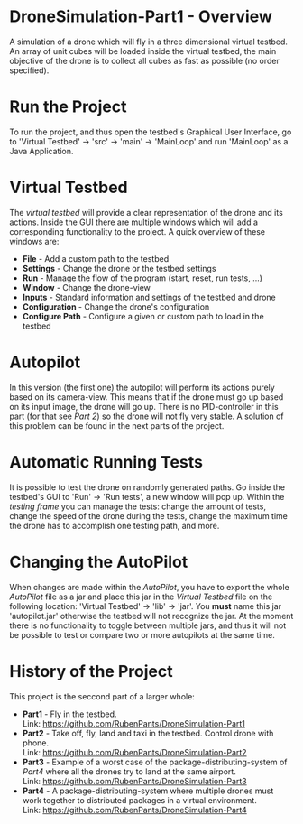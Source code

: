 
# DroneSimulation-Part1 - Overview

A simulation of a drone which will fly in a three dimensional virtual testbed. An array of unit cubes will be loaded inside the virtual testbed, the main
objective of the drone is to collect all cubes as fast as possible (no order specified). 



# Run the Project

To run the project, and thus open the testbed's Graphical User Interface, go to 'Virtual Testbed' -> 'src' -> 'main' -> 'MainLoop' and run 'MainLoop' as a 
Java Application.



# Virtual Testbed

The _virtual testbed_ will provide a clear representation of the drone and its actions. Inside the GUI there are multiple windows which will add a corresponding
functionality to the project. A quick overview of these windows are:  
* __File__ - Add a custom path to the testbed  
* __Settings__ - Change the drone or the testbed settings
* __Run__ - Manage the flow of the program (start, reset, run tests, ...)
* __Window__ - Change the drone-view
* __Inputs__ - Standard information and settings of the testbed and drone
* __Configuration__ - Change the drone's configuration
* __Configure Path__ - Configure a given or custom path to load in the testbed



# Autopilot

In this version (the first one) the autopilot will perform its actions purely based on its camera-view. This means that if the drone must go up based on its input image, the drone will go up. There is no PID-controller in this part (for that see _Part 2_) so the drone will not fly very stable. A solution of this problem can be found in the next parts of the project.



# Automatic Running Tests

It is possible to test the drone on randomly generated paths. Go inside the testbed's GUI to 'Run' -> 'Run tests', a new window will pop up. Within the _testing
frame_ you can manage the tests: change the amount of tests, change the speed of the drone during the tests, change the maximum time the drone has to accomplish
one testing path, and more.



# Changing the AutoPilot

When changes are made within the _AutoPilot_, you have to export the whole _AutoPilot_ file as a jar and place this jar in the _Virtual Testbed_ file on the
following location: 'Virtual Testbed' -> 'lib' -> 'jar'. You __must__ name this jar 'autopilot.jar' otherwise the testbed will not recognize the jar. At the
moment there is no functionality to toggle between multiple jars, and thus it will not be possible to test or compare two or more autopilots at the same time.



# History of the Project

This project is the seccond part of a larger whole:
* __Part1__ - Fly in the testbed.  
Link: https://github.com/RubenPants/DroneSimulation-Part1  
* __Part2__ - Take off, fly, land and taxi in the testbed. Control drone with phone.  
Link: https://github.com/RubenPants/DroneSimulation-Part2  
* __Part3__ - Example of a worst case of the package-distributing-system of _Part4_ where all the drones try to land at the same airport.  
Link: https://github.com/RubenPants/DroneSimulation-Part3  
* __Part4__ - A package-distributing-system where multiple drones must work together to distributed packages in a virtual environment.  
Link: https://github.com/RubenPants/DroneSimulation-Part4  
